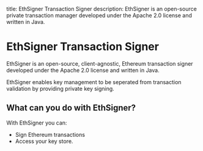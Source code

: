 title: EthSigner Transaction Signer
description: EthSigner is an open-source private transaction manager developed under the Apache 2.0 license and written in Java. 
<!--- END of page meta data -->

# EthSigner Transaction Signer

EthSigner is an open-source, client-agnostic, Ethereum transaction signer developed under the Apache 2.0 license and written in Java. 

EthSigner enables key management to be seperated from transaction validation by providing private key signing. 

## What can you do with EthSigner? 

With EthSigner you can: 

* Sign Ethereum transactions 
* Access your key store. 
